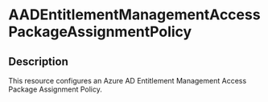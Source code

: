 
# AADEntitlementManagementAccessPackageAssignmentPolicy

## Description

This resource configures an Azure AD Entitlement Management Access Package Assignment Policy.
